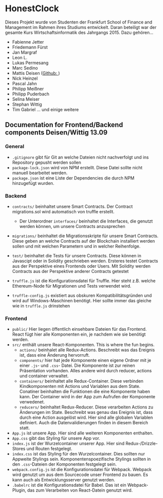# HonestClock
Dieses Projekt wurde von Studenten der Frankfurt School of Finance and Management im Rahmen ihres Studiums entwickelt. Daran beteiligt war der gesamte Kurs Wirtschaftsinformatik des Jahrgangs 2015.
Dazu gehören...
* Fabienne Jetter
* Friedemann Fürst
* Jan Margraf
* Leon L.
* Lukas Permesang
* Marc Sedino
* Mattis Deisen ([Github: ](Skatam))
* Nick Heinzel
* Pascal Jahn
* Philipp Meißner
* Philipp Puderbach
* Selina Meiser
* Stephan Wittig
* Tim Gabriel
... und einige weitere



## Documentation for Frontend/Backend components Deisen/Wittig 13.09

### General
- ```.gitignore``` gibt für Git an welche Dateien nicht nachverfolgt und ins Repository gepusht werden sollen
- ```package-lock.json``` wird von NPM erstellt. Diese Datei sollte nicht manuell bearbeitet werden.
- ```package.json``` ist eine Liste der Dependencies die durch NPM hinzugefügt wurden.

### Backend
- ```contracts/``` beinhaltet unsere Smart Contracts. Der Contract migrations.sol wird automatisch von truffle erstellt.
  - Der Unterordner ```interfaces/``` beinhaltet die Interfaces, die genutzt werden können, um unsere Contracts anzusprechen

- ```migrations/``` beinhaltet die Migrationsskripte für unsere Smart Contracts. Diese geben an welche Contracts auf der Blockchain installiert werden sollen und mit welchen Parametern und in welcher Reihenfolge.
- ```test/``` beinhaltet die Tests für unsere Contracts. Diese können in Javascipt oder in Solidity geschrieben werden. Ersteres testet Contracts aus der Perspektive eines Frontends oder Users. Mit Solidity werden Contracts aus der Perspektive anderer Contracts getestet
- ```truffle.js``` ist die Konfigurationsdatei für Truffle. Hier steht z.B. welche Ethereum-Node für Migrationen und Tests verwendet wird.
- ```truffle-config.js``` existiert aus obskuren Kompatibilitätsgründen und wird auf Windows-Maschinen benötigt. Hier sollte immer das gleiche wie in ```truffle.js``` drinstehen



### Frontend
- ```public/``` Hier liegen öffentlich einsehbare Dateien für das Frontend. React fügt hier alle Komponenten ein, je nachdem wie sie benötigt werden.
- ```src/``` enthält unsere React-Komponenten. This is where the fun begins.
  - ```actions/``` beinhalet alle Redux-Actions. Beschreibt was das Ereignis ist, dass eine Änderung hervorruft.
  - ```components/``` hier hat jede Komponente einen eigene Ordner mit je einer ```.js```- und ```.css```- Datei. Die Komponente ist zur reinen Präsentation vorhanden. Alles andere wird durch reducer, actions und container verwaltet.
  - ```containers/``` beinhaltet alle Redux-Container. Diese verbinden Kindkomponenten mit Actions und Variablen aus dem State. Conatiner beinhalten die Funktionen die eine Komponente haben kann. Der Container wird in der App zum Aufrufen der Komponente verwedenet.
  - ```reducers/``` beinhaltet Redux-Reducer. Diese verarbeiten Actions zu Änderungen im State. Beschreibt  was genau das Ereignis ist, dass durch eine Action ausgelöst wird. Hier sind alle globalen Variablen definiert. Auch die Datenvalidierungen finden in diesem Bereich statt.
- ```App.js``` ist unsere App. Hier sind alle weiteren Komponenten enthalten.
- ```App.css``` gibt das Styling für unsere App vor.
- ```index.js``` ist der Wurzelcontainer unserer App. Hier sind Redux-/Drizzle-Stores und Routen festgelegt.
- ```index.css``` ist das Styling für den Wurzelcontainer. Dies sollten nur Appweite Stylings sein. Komponentenspoezifische Stylings sollten in den ```.css```-Dateien der Komponenten festgelegt sein.
- ```webpack.config.js``` ist die Konfigurationsdatei für Webpack. Webpack wird genutzt um aus dem Sourcecode unser Frontend zu bauen. Es kann auch als Entwicklungsserver genutzt werden.
- ```.babelrc``` ist die Konfigurationsdatei für Babel. Das ist ein Webpack-Plugin, das zum Verarbeiten von React-Datein genutzt wird.
